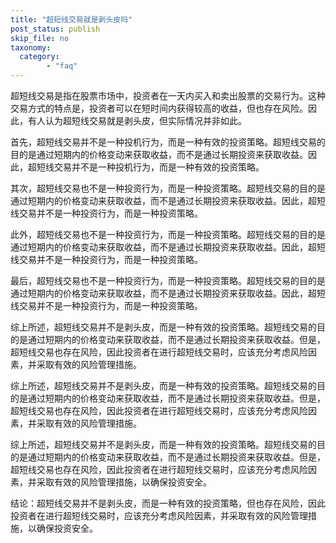 ```yaml
---
title: "超短线交易就是剥头皮吗"
post_status: publish
skip_file: no
taxonomy:
  category:
        - "faq"
---
```


超短线交易是指在股票市场中，投资者在一天内买入和卖出股票的交易行为。这种交易方式的特点是，投资者可以在短时间内获得较高的收益，但也存在风险。因此，有人认为超短线交易就是剥头皮，但实际情况并非如此。

首先，超短线交易并不是一种投机行为，而是一种有效的投资策略。超短线交易的目的是通过短期内的价格变动来获取收益，而不是通过长期投资来获取收益。因此，超短线交易并不是一种投机行为，而是一种有效的投资策略。

其次，超短线交易也不是一种投资行为，而是一种投资策略。超短线交易的目的是通过短期内的价格变动来获取收益，而不是通过长期投资来获取收益。因此，超短线交易并不是一种投资行为，而是一种投资策略。

此外，超短线交易也不是一种投资行为，而是一种投资策略。超短线交易的目的是通过短期内的价格变动来获取收益，而不是通过长期投资来获取收益。因此，超短线交易并不是一种投资行为，而是一种投资策略。

最后，超短线交易也不是一种投资行为，而是一种投资策略。超短线交易的目的是通过短期内的价格变动来获取收益，而不是通过长期投资来获取收益。因此，超短线交易并不是一种投资行为，而是一种投资策略。

综上所述，超短线交易并不是剥头皮，而是一种有效的投资策略。超短线交易的目的是通过短期内的价格变动来获取收益，而不是通过长期投资来获取收益。但是，超短线交易也存在风险，因此投资者在进行超短线交易时，应该充分考虑风险因素，并采取有效的风险管理措施。

综上所述，超短线交易并不是剥头皮，而是一种有效的投资策略。超短线交易的目的是通过短期内的价格变动来获取收益，而不是通过长期投资来获取收益。但是，超短线交易也存在风险，因此投资者在进行超短线交易时，应该充分考虑风险因素，并采取有效的风险管理措施。

综上所述，超短线交易并不是剥头皮，而是一种有效的投资策略。超短线交易的目的是通过短期内的价格变动来获取收益，而不是通过长期投资来获取收益。但是，超短线交易也存在风险，因此投资者在进行超短线交易时，应该充分考虑风险因素，并采取有效的风险管理措施，以确保投资安全。

结论：超短线交易并不是剥头皮，而是一种有效的投资策略，但也存在风险，因此投资者在进行超短线交易时，应该充分考虑风险因素，并采取有效的风险管理措施，以确保投资安全。
